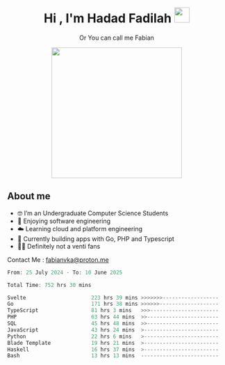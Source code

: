 <h1 align="center">Hi , I'm Hadad Fadilah  <img src="https://media.giphy.com/media/hvRJCLFzcasrR4ia7z/giphy.gif" width="35" ></h1>
<p align="center"><span>Or You can call me <span style="font: bold">Fabian</span></p>
<p align="center">
<img src="https://media.tenor.com/78dNivDemDAAAAAi/speech-bubble-venti.gif" width="300"/>    
</p>

##  About me
- 🤓 I’m an Undergraduate Computer Science Students
- 🍰 Enjoying software engineering
- ☁️ Learning cloud and platform engineering
- 🧰 Currently building apps with Go, PHP and Typescript 
- 🏃‍♂️ Definitely not a venti fans

Contact Me : fabianvka@proton.me

<!--START_SECTION:waka-->

```go
From: 25 July 2024 - To: 10 June 2025

Total Time: 752 hrs 30 mins

Svelte                     223 hrs 39 mins >>>>>>>------------------   29.46 %
Go                         171 hrs 38 mins >>>>>>-------------------   22.61 %
TypeScript                 81 hrs 3 mins   >>>----------------------   10.68 %
PHP                        63 hrs 44 mins  >>-----------------------   08.40 %
SQL                        45 hrs 48 mins  >>-----------------------   06.03 %
JavaScript                 43 hrs 24 mins  >------------------------   05.72 %
Python                     22 hrs 6 mins   >------------------------   02.91 %
Blade Template             19 hrs 21 mins  >------------------------   02.55 %
Haskell                    16 hrs 37 mins  >------------------------   02.19 %
Bash                       13 hrs 13 mins  -------------------------   01.74 %
```

<!--END_SECTION:waka-->




<!--
**Fadil-Tao/Fadil-Tao** is a ✨ _special_ ✨ repository because its `README.md` (this file) appears on your GitHub profile.


